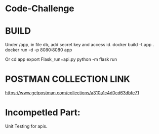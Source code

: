 # Code-Challenge



# BUILD
Under /app, in file db, add secret key and access id. 
docker build -t app .
docker run -d -p 8080:8080 app   

Or
cd app
export Flask_run=api.py
python -m flask run 

# POSTMAN COLLECTION LINK
https://www.getpostman.com/collections/a310a1c4d0cd63dbfe71

# Incompetled Part:
Unit Testing for apis.

